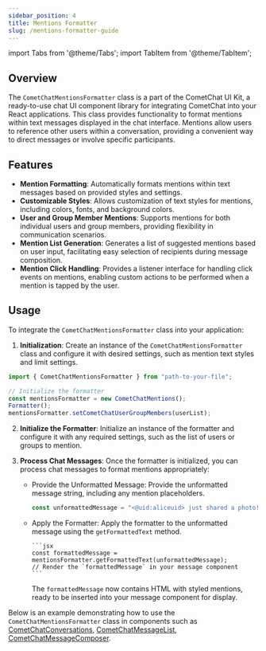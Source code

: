 ```yaml
---
sidebar_position: 4
title: Mentions Formatter
slug: /mentions-formatter-guide
---
```


import Tabs from '@theme/Tabs';
import TabItem from '@theme/TabItem';

## Overview

The `CometChatMentionsFormatter` class is a part of the CometChat UI Kit, a ready-to-use chat UI component library for integrating CometChat into your React applications. This class provides functionality to format mentions within text messages displayed in the chat interface. Mentions allow users to reference other users within a conversation, providing a convenient way to direct messages or involve specific participants.

## Features

- **Mention Formatting**: Automatically formats mentions within text messages based on provided styles and settings.
- **Customizable Styles**: Allows customization of text styles for mentions, including colors, fonts, and background colors.
- **User and Group Member Mentions**: Supports mentions for both individual users and group members, providing flexibility in communication scenarios.
- **Mention List Generation**: Generates a list of suggested mentions based on user input, facilitating easy selection of recipients during message composition.
- **Mention Click Handling**: Provides a listener interface for handling click events on mentions, enabling custom actions to be performed when a mention is tapped by the user.

## Usage

To integrate the `CometChatMentionsFormatter` class into your application:

1. **Initialization**: Create an instance of the `CometChatMentionsFormatter` class and configure it with desired settings, such as mention text styles and limit settings.

```javascript
import { CometChatMentionsFormatter } from "path-to-your-file";

// Initialize the formatter
const mentionsFormatter = new CometChatMentions();
Formatter();
mentionsFormatter.setCometChatUserGroupMembers(userList);
```

2.  **Initialize the Formatter**: Initialize an instance of the formatter and configure it with any required settings, such as the list of users or groups to mention.

3.  **Process Chat Messages**: Once the formatter is initialized, you can process chat messages to format mentions appropriately:

    - Provide the Unformatted Message: Provide the unformatted message string, including any mention placeholders.

      ```jsx
      const unformattedMessage = "<@uid:aliceuid> just shared a photo!";
      ```

    - Apply the Formatter: Apply the formatter to the unformatted message using the `getFormattedText` method.

          ```jsx
          const formattedMessage = mentionsFormatter.getFormattedText(unformattedMessage);
          // Render the `formattedMessage` in your message component
          ```

      The `formattedMessage` now contains HTML with styled mentions, ready to be inserted into your message component for display.

Below is an example demonstrating how to use the `CometChatMentionsFormatter` class in components such as [CometChatConversations](./conversations), [CometChatMessageList](./message-list), [CometChatMessageComposer](./message-composer).
